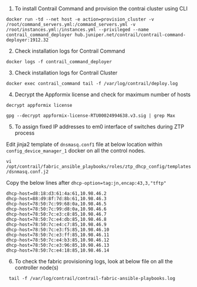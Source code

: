 1. To install Contrail Command and provision the contrai cluster using CLI

`docker run -td --net host -e action=provision_cluster -v /root/command_servers.yml:/command_servers.yml -v /root/instances.yml:/instances.yml --privileged --name contrail_command_deployer hub.juniper.net/contrail/contrail-command-deployer:1912.32`

2. Check installation logs for Contrail Command

`docker logs -f contrail_command_deployer`

3. Check installation logs for Contrail Cluster

`docker exec contrail_command tail -f /var/log/contrail/deploy.log`

4. Decrypt the Appformix license and check for maximum number of hosts

`decrypt appformix license`

`gpg --decrypt appformix-license-RTU00024994638.v3.sig | grep Max`

5. To assign fixed IP addresses to em0 interface of switches during ZTP process

Edit jinja2 template of `dnsmasq.conf1` file at below location within `config_device_manager_1` docker on all the control nodes.

`vi /opt/contrail/fabric_ansible_playbooks/roles/ztp_dhcp_config/templates/dsnmasq.conf.j2`

Copy the below lines after `dhcp-option=tag:jn,encap:43,3,"tftp"`

```
dhcp-host=d8:18:d3:61:4a:61,10.98.46.2 
dhcp-host=88:d9:8f:7d:8b:61,10.98.46.3 
dhcp-host=78:50:7c:99:68:0a,10.98.46.5 
dhcp-host=78:50:7c:99:d8:0a,10.98.46.6 
dhcp-host=78:50:7c:e3:c8:85,10.98.46.7 
dhcp-host=78:50:7c:e4:db:85,10.98.46.8 
dhcp-host=78:50:7c:e4:c7:85,10.98.46.9 
dhcp-host=78:50:7c:e3:f5:85,10.98.46.10 
dhcp-host=78:50:7c:e3:ff:85,10.98.46.11 
dhcp-host=78:50:7c:e4:b3:85,10.98.46.12 
dhcp-host=78:50:7c:e3:96:85,10.98.46.13 
dhcp-host=78:50:7c:e4:18:85,10.98.46.14
```

6. To check the fabric provisioning logs, look at below file on all the controller node(s)

` tail -f /var/log/contrail/contrail-fabric-ansible-playbooks.log`
